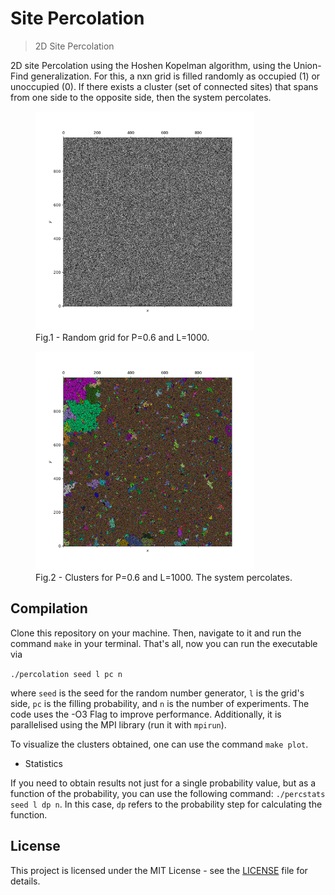 Site Percolation
=====
> 2D Site Percolation

2D site Percolation using the Hoshen Kopelman algorithm, using the Union-Find generalization. For this, a nxn grid is filled randomly as occupied (1) or unoccupied (0). If there exists a cluster (set of connected sites) that spans from one side to the opposite side, then the system percolates.

<figure>
  <img src="./pic/Grid.png" width=350 height=350 aling="center" title="Grid">
  <figcaption>Fig.1 - Random grid for P=0.6 and L=1000. </figcaption>
</figure>

<figure>
  <img src="./pic/Cluster.png" width=350 height=350 aling="center" title="Cluster">
  <figcaption>Fig.2 - Clusters for P=0.6 and L=1000. The system percolates. </figcaption>
</figure>

## Compilation

Clone this repository on your machine. Then, navigate to it and run the command `make` in your terminal. That's all, now you can run the executable via

```./percolation seed l pc n```

where `seed` is the seed for the random number generator, `l` is the grid's side, `pc` is the filling probability, and `n` is the number of experiments.
The code uses the -O3 Flag to improve performance. Additionally, it is parallelised using the MPI library (run it with `mpirun`).

To visualize the clusters obtained, one can use the command `make plot`.

- Statistics

If you need to obtain results not just for a single probability value, but as a function of the probability, you can use the following command: `./percstats seed l dp n`. In this case, `dp` refers to the probability step for calculating the function.

## License

This project is licensed under the MIT License - see the [LICENSE](LICENSE) file for details.
